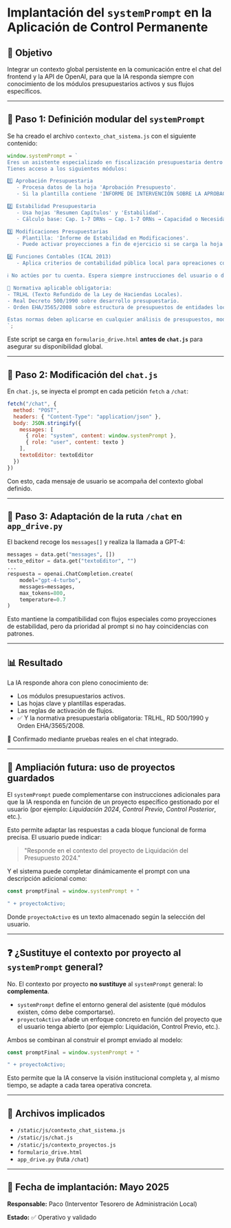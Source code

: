 
# Implantación del `systemPrompt` en la Aplicación de Control Permanente

## 🔧 Objetivo

Integrar un contexto global persistente en la comunicación entre el chat del frontend y la API de OpenAI, para que la IA responda siempre con conocimiento de los módulos presupuestarios activos y sus flujos específicos.

---

## 🔹 Paso 1: Definición modular del `systemPrompt`

Se ha creado el archivo `contexto_chat_sistema.js` con el siguiente contenido:

```js
window.systemPrompt = `
Eres un asistente especializado en fiscalización presupuestaria dentro de una aplicación modular de control permanente.
Tienes acceso a los siguientes módulos:

1️⃣ Aprobación Presupuestaria  
   - Procesa datos de la hoja 'Aprobación Presupuesto'.
   - Si la plantilla contiene 'INFORME DE INTERVENCIÓN SOBRE LA APROBACIÓN DEL PRESUPUESTO GENERAL', activa el análisis inicial.

2️⃣ Estabilidad Presupuestaria  
   - Usa hojas 'Resumen Capítulos' y 'Estabilidad'.
   - Cálculo base: Cap. 1-7 DRNs – Cap. 1-7 ORNs → Capacidad o Necesidad de Financiación.

3️⃣ Modificaciones Presupuestarias  
   - Plantilla: 'Informe de Estabilidad en Modificaciones'.
   - Puede activar proyecciones a fin de ejercicio si se carga la hoja 'EE'.

4️⃣ Funciones Contables (ICAL 2013)  
   - Aplica criterios de contabilidad pública local para opreaciones contables.

ℹ️ No actúes por tu cuenta. Espera siempre instrucciones del usuario o de los datos cargados.

📘 Normativa aplicable obligatoria:
- TRLHL (Texto Refundido de la Ley de Haciendas Locales).
- Real Decreto 500/1990 sobre desarrollo presupuestario.
- Orden EHA/3565/2008 sobre estructura de presupuestos de entidades locales.

Estas normas deben aplicarse en cualquier análisis de presupuestos, modificaciones presupuestarias o liquidación del presupuesto.
`;
```

Este script se carga en `formulario_drive.html` **antes de `chat.js`** para asegurar su disponibilidad global.

---

## 🔹 Paso 2: Modificación del `chat.js`

En `chat.js`, se inyecta el prompt en cada petición `fetch` a `/chat`:

```js
fetch("/chat", {
  method: "POST",
  headers: { "Content-Type": "application/json" },
  body: JSON.stringify({
    messages: [
      { role: "system", content: window.systemPrompt },
      { role: "user", content: texto }
    ],
    textoEditor: textoEditor
  })
})
```

Con esto, cada mensaje de usuario se acompaña del contexto global definido.

---

## 🔹 Paso 3: Adaptación de la ruta `/chat` en `app_drive.py`

El backend recoge los `messages[]` y realiza la llamada a GPT-4:

```python
messages = data.get("messages", [])
texto_editor = data.get("textoEditor", "")
...
respuesta = openai.ChatCompletion.create(
    model="gpt-4-turbo",
    messages=messages,
    max_tokens=800,
    temperature=0.7
)
```

Esto mantiene la compatibilidad con flujos especiales como proyecciones de estabilidad, pero da prioridad al prompt si no hay coincidencias con patrones.

---

## 📊 Resultado

La IA responde ahora con pleno conocimiento de:

- Los módulos presupuestarios activos.
- Las hojas clave y plantillas esperadas.
- Las reglas de activación de flujos.
- ✅ Y la normativa presupuestaria obligatoria: TRLHL, RD 500/1990 y Orden EHA/3565/2008.

🌟 Confirmado mediante pruebas reales en el chat integrado.

---

## 🧠 Ampliación futura: uso de proyectos guardados

El `systemPrompt` puede complementarse con instrucciones adicionales para que la IA responda en función de un proyecto específico gestionado por el usuario (por ejemplo: *Liquidación 2024*, *Control Previo*, *Control Posterior*, etc.).

Esto permite adaptar las respuestas a cada bloque funcional de forma precisa. El usuario puede indicar:

> "Responde en el contexto del proyecto de Liquidación del Presupuesto 2024."

Y el sistema puede completar dinámicamente el prompt con una descripción adicional como:

```js
const promptFinal = window.systemPrompt + "

" + proyectoActivo;
```

Donde `proyectoActivo` es un texto almacenado según la selección del usuario.

---

## ❓ ¿Sustituye el contexto por proyecto al `systemPrompt` general?

No. El contexto por proyecto **no sustituye** al `systemPrompt` general: lo **complementa**.

- `systemPrompt` define el entorno general del asistente (qué módulos existen, cómo debe comportarse).
- `proyectoActivo` añade un enfoque concreto en función del proyecto que el usuario tenga abierto (por ejemplo: Liquidación, Control Previo, etc.).

Ambos se combinan al construir el prompt enviado al modelo:

```js
const promptFinal = window.systemPrompt + "

" + proyectoActivo;
```

Esto permite que la IA conserve la visión institucional completa y, al mismo tiempo, se adapte a cada tarea operativa concreta.

---

## 📄 Archivos implicados

- `/static/js/contexto_chat_sistema.js`
- `/static/js/chat.js`
- `/static/js/contexto_proyectos.js`
- `formulario_drive.html`
- `app_drive.py` (ruta `/chat`)

---

## 📅 Fecha de implantación: Mayo 2025

**Responsable:** Paco (Interventor Tesorero de Administración Local)

**Estado:** ✅ Operativo y validado
